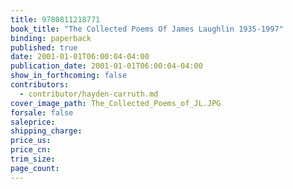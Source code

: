 ```yaml
---
title: 9780811218771
book_title: "The Collected Poems Of James Laughlin 1935-1997"
binding: paperback
published: true
date: 2001-01-01T06:00:04-04:00
publication_date: 2001-01-01T06:00:04-04:00
show_in_forthcoming: false
contributors:
  - contributor/hayden-carruth.md
cover_image_path: The_Collected_Poems_of_JL.JPG
forsale: false
saleprice:
shipping_charge:
price_us:
price_cn:
trim_size:
page_count:
---
```


